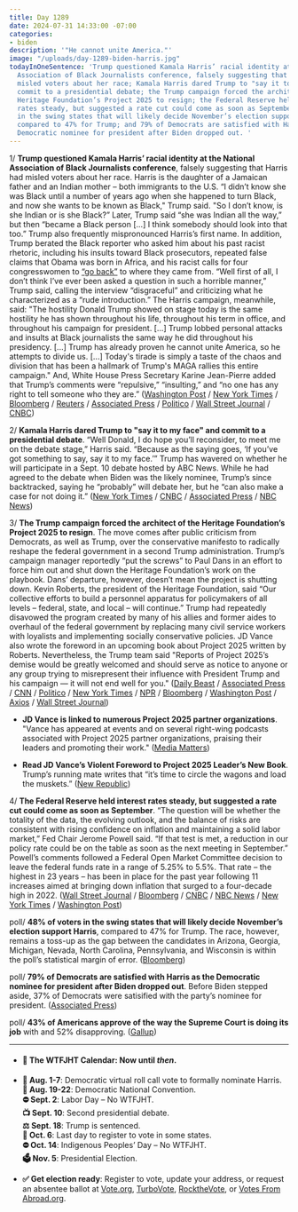 ```yaml
---
title: Day 1289
date: 2024-07-31 14:33:00 -07:00
categories:
- biden
description: '"He cannot unite America."'
image: "/uploads/day-1289-biden-harris.jpg"
todayInOneSentence: 'Trump questioned Kamala Harris’ racial identity at the National
  Association of Black Journalists conference, falsely suggesting that Harris had
  misled voters about her race; Kamala Harris dared Trump to "say it to my face" and
  commit to a presidential debate; the Trump campaign forced the architect of the
  Heritage Foundation’s Project 2025 to resign; the Federal Reserve held interest
  rates steady, but suggested a rate cut could come as soon as September; 48% of voters
  in the swing states that will likely decide November’s election support Harris,
  compared to 47% for Trump; and 79% of Democrats are satisfied with Harris as the
  Democratic nominee for president after Biden dropped out. '
---
```


1/ **Trump questioned Kamala Harris’ racial identity at the National Association of Black Journalists conference**, falsely suggesting that Harris had misled voters about her race. Harris is the daughter of a Jamaican father and an Indian mother – both immigrants to the U.S. “I didn’t know she was Black until a number of years ago when she happened to turn Black, and now she wants to be known as Black," Trump said. "So I don’t know, is she Indian or is she Black?” Later, Trump said “she was Indian all the way,” but then “became a Black person \[...\] I think somebody should look into that too.” Trump also frequently mispronounced Harris’s first name. In addition, Trump berated the Black reporter who asked him about his past racist rhetoric, including his insults toward Black prosecutors, repeated false claims that Obama was born in Africa, and his racist calls for four congresswomen to [“go back”](https://whatthefuckjusthappenedtoday.com/2019/07/18/day-910/#2-trump-continued-his-racist-call-fo) to where they came from. “Well first of all, I don’t think I’ve ever been asked a question in such a horrible manner,” Trump said, calling the interview “disgraceful” and criticizing what he characterized as a “rude introduction.” The Harris campaign, meanwhile, said: "The hostility Donald Trump showed on stage today is the same hostility he has shown throughout his life, throughout his term in office, and throughout his campaign for president. \[...\] Trump lobbed personal attacks and insults at Black journalists the same way he did throughout his presidency. \[...\] Trump has already proven he cannot unite America, so he attempts to divide us. \[...\] Today's tirade is simply a taste of the chaos and division that has been a hallmark of Trump's MAGA rallies this entire campaign." And, White House Press Secretary Karine Jean-Pierre added that Trump’s comments were “repulsive,” “insulting,” and “no one has any right to tell someone who they are.” ([Washington Post](https://www.washingtonpost.com/politics/2024/07/31/trump-black-voters-nabj-harris/) / [New York Times](https://www.nytimes.com/live/2024/07/31/us/harris-trump-election) / [Bloomberg](https://www.bloomberg.com/news/articles/2024-07-31/trump-questions-harris--embrace-of-black-identity-at-nabj-event) / [Reuters](https://www.reuters.com/world/us/trump-sitdown-black-journalists-convention-sparks-backlash-2024-07-31/) / [Associated Press](https://apnews.com/article/trump-black-journalists-convention-nabj-1e96aa530e88013ed6f577feaf89ccb6) / [Politico](https://www.politico.com/news/2024/07/31/donald-trump-nabj-interview-00172104) / [Wall Street Journal](https://www.wsj.com/us-news/trump-attacks-harriss-identity-saying-he-didnt-know-she-was-black-79fa5cb3) / [CNBC](https://www.cnbc.com/2024/07/31/trump-black-journalist-convention-nabj.html))

2/ **Kamala Harris dared Trump to "say it to my face" and commit to a presidential debate**. “Well Donald, I do hope you’ll reconsider, to meet me on the debate stage,” Harris said. “Because as the saying goes, ‘If you’ve got something to say, say it to my face.’” Trump has wavered on whether he will participate in a Sept. 10 debate hosted by ABC News. While he had agreed to the debate when Biden was the likely nominee, Trump’s since backtracked, saying he “probably” will debate her, but he “can also make a case for not doing it.” ([New York Times](https://www.nytimes.com/2024/07/30/us/politics/kamala-harris-atlanta-rally-trump.html) / [CNBC](https://www.cnbc.com/2024/07/30/harris-atlanta-rally-rsvp-megan-thee-stallion.html) / [Associated Press](https://apnews.com/article/harris-georgia-trump-rally-atlanta-4454ff5825d8f6cf90929147f5b84a71) / [NBC News](https://www.nbcnews.com/politics/2024-election/live-blog/trump-harris-presidential-election-live-updates-rcna164122))

3/ **The Trump campaign forced the architect of the Heritage Foundation’s Project 2025 to resign**. The move comes after public criticism from Democrats, as well as Trump, over the conservative manifesto to radically reshape the federal government in a second Trump administration. Trump’s campaign manager reportedly “put the screws” to Paul Dans in an effort to force him out and shut down the Heritage Foundation’s work on the playbook. Dans’ departure, however, doesn’t mean the project is shutting down. Kevin Roberts, the president of the Heritage Foundation, said “Our collective efforts to build a personnel apparatus for policymakers of all levels – federal, state, and local – will continue.” Trump had repeatedly disavowed the program created by many of his allies and former aides to overhaul of the federal government by replacing many civil service workers with loyalists and implementing socially conservative policies. JD Vance also wrote the foreword in an upcoming book about Project 2025 written by Roberts. Nevertheless, the Trump team said "Reports of Project 2025’s demise would be greatly welcomed and should serve as notice to anyone or any group trying to misrepresent their influence with President Trump and his campaign — it will not end well for you." ([Daily Beast](https://www.thedailybeast.com/trump-campaign-puts-the-screws-to-project-2025-mastermind) / [Associated Press](https://apnews.com/article/project-2025-heritage-foundation-trump-e2674ea34da786d85e97c0908b0b98a8) / [CNN](https://www.cnn.com/2024/07/30/politics/project-2025-paul-dans/) / [Politico](https://www.politico.com/news/2024/07/30/project-2025-heritage-foundation-stepping-down-00171895) / [New York Times](https://www.nytimes.com/2024/07/30/us/politics/project-2025-director-steps-down.html) / [NPR](https://www.npr.org/2024/07/30/g-s1-14455/project-2025-trump-heritage) / [Bloomberg](https://www.bloomberg.com/news/articles/2024-07-30/project-2025-director-steps-down-after-trump-criticism) / [Washington Post](https://www.washingtonpost.com/politics/2024/07/30/project-2025-director-paul-dans-leaves-heritage-foundation/) / [Axios](https://www.axios.com/2024/07/30/heritage-foundation-project-2025-trump) / [Wall Street Journal](https://www.wsj.com/politics/elections/project-2025-head-steps-down-89cba52b))

* **JD Vance is linked to numerous Project 2025 partner organizations**. "Vance has appeared at events and on several right-wing podcasts associated with Project 2025 partner organizations, praising their leaders and promoting their work." ([Media Matters](https://www.mediamatters.org/project-2025/jd-vance-linked-numerous-project-2025-partner-organizations))

* **Read JD Vance’s Violent Foreword to Project 2025 Leader’s New Book**. Trump’s running mate writes that “it’s time to circle the wagons and load the muskets.” ([New Republic](https://newrepublic.com/article/184393/jd-vance-violent-foreword-kevin-roberts-project-2025-leader-book))

4/ **The Federal Reserve held interest rates steady, but suggested a rate cut could come as soon as September**. “The question will be whether the totality of the data, the evolving outlook, and the balance of risks are consistent with rising confidence on inflation and maintaining a solid labor market,” Fed Chair Jerome Powell said. “If that test is met, a reduction in our policy rate could be on the table as soon as the next meeting in September.” Powell’s comments followed a Federal Open Market Committee decision to leave the federal funds rate in a range of 5.25% to 5.5%. That rate – the highest in 23 years – has been in place for the past year following 11 increases aimed at bringing down inflation that surged to a four-decade high in 2022. ([Wall Street Journal](https://www.wsj.com/economy/central-banking/federal-reservice-interest-rate-decision-b5c39738) / [Bloomberg](https://www.bloomberg.com/news/articles/2024-07-31/fed-officials-hold-rates-steady-signal-first-cut-is-nearer) / [CNBC](https://www.cnbc.com/2024/07/31/fed-rate-decision-july-2024.html) / [NBC News](https://www.nbcnews.com/business/economy/federal-reserve-interest-rate-decision-july-2024-rcna164048) / [New York Times](https://www.nytimes.com/live/2024/07/31/business/fed-meeting-interest-rates) / [Washington Post](https://www.washingtonpost.com/business/2024/07/31/fed-rate-cuts-inflation/))

poll/ **48% of voters in the swing states that will likely decide November’s election support Harris**, compared to 47% for Trump. The race, however, remains a toss-up as the gap between the candidates in Arizona, Georgia, Michigan, Nevada, North Carolina, Pennsylvania, and Wisconsin is within the poll’s statistical margin of error. ([Bloomberg](https://www.bloomberg.com/news/features/2024-07-30/kamala-harris-erases-trump-s-swing-state-lead-in-2024-election-poll))

poll/ **79% of Democrats are satisfied with Harris as the Democratic nominee for president after Biden dropped out**. Before Biden stepped aside, 37% of Democrats were satisified with the party’s nominee for president. ([Associated Press](https://apnews.com/article/poll-joe-biden-kamala-harris-donald-trump-1feb5ed3c2e29623ce3cec3565b487cd))

poll/ **43% of Americans approve of the way the Supreme Court is doing its job** with and 52% disapproving. ([Gallup](https://news.gallup.com/poll/647834/approval-supreme-court-stalled-near-historical-low.aspx))

---

* #### 📅 The WTFJHT Calendar: Now until *then*.

* **🫏 Aug. 1-7**: Democratic virtual roll call vote to formally nominate Harris. \
  **🫏 Aug. 19-22**: Democratic National Convention.\
  **⛔️ Sept. 2**: Labor Day – No WTFJHT. \
  **📺 Sept. 10**: Second presidential debate.\
  **⚖️ Sept. 18**: Trump is sentenced.\
  **📆 Oct. 6**: Last day to register to vote in some states. \
  **⛔️ Oct. 14**: Indigenous Peoples’ Day – No WTFJHT. \
  **🗳️ Nov. 5**: Presidential Election.

* **✅ Get election ready**: Register to vote, update your address, or request an absentee ballot at [Vote.org](https://www.vote.org/), [TurboVote](https://turbovote.org/), [RocktheVote](https://www.rockthevote.org/), or [Votes From Abroad.org](https://www.votefromabroad.org/).
